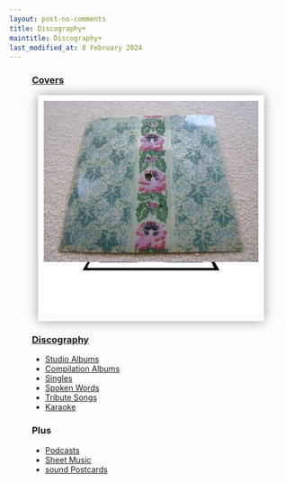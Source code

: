 ```yaml
---
layout: post-no-comments
title: Discography+
maintitle: Discography+
last_modified_at: 8 February 2024
---
```


<figure class="fig1">
<div class="Cardlayout cards-height">
<div class="CardItem">
<h3 id="infobox1" class="infobox"><a href="#infobox1">Covers</a></h3>
</div>
<div class="CardItem split">
<div id="slideshow">
 <div>
<img src="/assets/images/albums/1976-lena-zavaroni-ma-hes-making-eyes-at-me-pickwick.jpg" class="full-width" /> 
</div>

<div>
<img src="/assets/images/albums/The-Lena-Zavaroni-Collection.jpeg" class="full-width" />
</div>

<div>
<img src="/assets/images/singles/ma-hes-making-eyes-at-me/ma-hes-making-eyes-at-me-france-fc.jpg" class="full-width" />
</div>

<div>
<img src="/assets/images/spoken-words/John_hannam.jpg" class="full-width" />
</div>

<div>
<img src="/assets/images/albums/1987-05-11-pulp-freaks-01.jpg" class="full-width" />
</div>

<div>
<img src="/assets/images/karaoke/pioneer-laserkaraoke-vol-302.jpg" class="full-width" /> 
</div>

<div>
<img src="/assets/images/podcasts/d-sides-orphans-and-oddities.jpg" class="full-width" /> 
</div>

<div>
<img src="/assets/images/Sheetmusic/lena-zavaroni---sheet-music---ma-hes-making-eyes-at-me-01-sq.png" class="full-width" /> 
</div>

<div>
<img src="/assets/images/discography/lena-zavaroni-drupi-01.jpeg" class="full-width" /> 
</div></div></div></div>
</figure>


<figure class="fig2">
<div class="Cardlayout cards-height">
<div class="CardItem">
<h3 id="infobox2" class="infobox"><a href="#infobox2">Discography</a></h3>
</div>
<div class="CardItem split">
<ul>
<li><a href="/discography/studio-albums">Studio Albums</a></li>
<li><a href="/discography/compilation-albums">Compilation Albums</a></li>
<li><a href="/discography/singles">Singles</a></li>
<li><a href="/discography/spoken-words">Spoken Words</a></li>
<li><a href="/discography/tribute-songs">Tribute Songs</a></li>
<li><a href="/discography/karaoke">Karaoke</a></li>
</ul>
<h3 class="adjust">Plus</h3>
<ul>
<li><a href="/discography/podcasts">Podcasts</a></li>
<li><a href="/discography/sheet-music">Sheet Music</a></li>
<li><a href="/discography/sound-postcards">sound Postcards</a></li>
</ul>
</div></div>
</figure>

<style>
.cards-height {height: 450px}
@media screen and (orientation:portrait) {.cards-height {height: unset;}}

#slideshow {
margin: 0 auto;
position: relative;
aspect-ratio:1/1;
width: 90%;
padding: 10px;
box-shadow: 0 0 20px rgba(0,0,0,0.4);
}

#slideshow > div {
position: absolute;
top: 10px;
left: 10px;
right: 10px;
bottom: 10px;
}
</style>

<script type="text/javascript" src="/assets/js/jquery-3.6.0.min.js"></script>

<script>
$("#slideshow > div:gt(0)").hide();

setInterval(function() { 
$('#slideshow > div:first')
.fadeOut(1000)
.next()
.fadeIn(1000)
.end()
.appendTo('#slideshow');
}, 3000);
</script>
